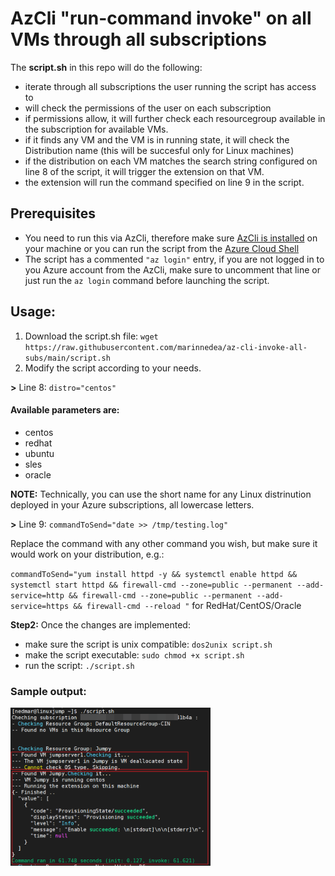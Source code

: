 # AzCli "run-command invoke" on all VMs through all subscriptions

The **script.sh** in this repo will do the following:

* iterate through all subscriptions the user running the script has access to
* will check the permissions of the user on each subscription
* if permissions allow, it will further check each resourcegroup available in the subscription for available VMs.
* if it finds any VM and the VM is in running state, it will check the Distribution name (this will be succesful only for Linux machines)
* if the distribution on each VM matches the search string configured on line 8 of the script, it will trigger the extension on that VM.
* the extension will run the command specified on line 9 in the script.

## Prerequisites

* You need to run this via AzCli, therefore make sure [AzCli is installed](https://docs.microsoft.com/en-us/cli/azure/install-azure-cli) on your machine or you can run the script from the [Azure Cloud Shell](https://docs.microsoft.com/en-us/azure/cloud-shell/quickstart)
* The script has a commented `"az login"`  entry, if you are not logged in to you Azure account from the AzCli, make sure to uncomment that line or just run the `az login`  command before launching the script.

## Usage:

1. Download the script.sh file:
`wget https://raw.githubusercontent.com/marinnedea/az-cli-invoke-all-subs/main/script.sh`
2. Modify the script according to your needs.

**>** Line 8: `distro="centos"`

#### Available parameters are:
 * centos
 * redhat
 * ubuntu
 * sles
 * oracle

**NOTE:** Technically, you can use the short name for any Linux distrinution deployed in your Azure subscriptions, all lowercase letters.

**>** Line 9: `commandToSend="date >> /tmp/testing.log"`

Replace the command with any other command you wish, but make sure it would work on your distribution, e.g.:

`commandToSend="yum install httpd -y && systemctl enable httpd && systemctl start httpd && firewall-cmd --zone=public --permanent --add-service=http && firewall-cmd --zone=public --permanent --add-service=https && firewall-cmd --reload "`  for RedHat/CentOS/Oracle



**Step2:** Once the changes are implemented:
* make sure the script is unix compatible: `dos2unix script.sh`
* make the script executable: `sudo chmod +x script.sh`
* run the script: `./script.sh`

### Sample output:

<img src="https://github.com/marinnedea/az-cli-invoke-all-subs/blob/main/img/sample_output.png" width="320">
